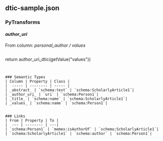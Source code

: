 ## dtic-sample.json

### PyTransforms
#### _author_uri_
From column: _personal_author / values_
>``` python
return author_uri_dtic(getValue("values"))
```


### Semantic Types
| Column | Property | Class |
|  ----- | -------- | ----- |
| _abstract_ | `schema:text` | `schema:ScholarlyArticle1`|
| _author_uri_ | `uri` | `schema:Person1`|
| _title_ | `schema:name` | `schema:ScholarlyArticle1`|
| _values_ | `schema:name` | `schema:Person1`|


### Links
| From | Property | To |
|  --- | -------- | ---|
| `schema:Person1` | `memex:isAuthorOf` | `schema:ScholarlyArticle1`|
| `schema:ScholarlyArticle1` | `schema:author` | `schema:Person1`|
